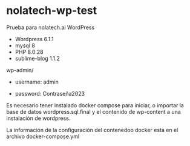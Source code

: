 # nolatech-wp-test
Prueba para nolatech.ai WordPress

- Wordpress 6.1.1
- mysql 8
- PHP 8.0.28
- sublime-blog 1.1.2

wp-admin/

- username: admin

- password: Contraseña2023

Es necesario tener instalado docker compose para iniciar, o importar la base de datos wordpress.sql.final
y el contenido de wp-content a una instalación de wordpress.

La información de la configuración del contenedoo docker esta en el archivo docker-compose.yml

